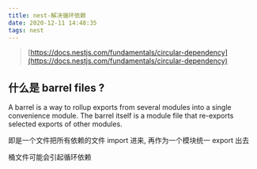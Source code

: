 ```yaml
---
title: nest-解决循环依赖
date: 2020-12-11 14:48:35
tags: nest
---
```


> [https://docs.nestjs.com/fundamentals/circular-dependency](https://docs.nestjs.com/fundamentals/circular-dependency)

## 什么是 barrel files ?
A barrel is a way to rollup exports from several modules into a single convenience module. The barrel itself is a module file that re-exports selected exports of other modules.

即是一个文件把所有依赖的文件 import 进来, 再作为一个模块统一 export 出去

桶文件可能会引起循环依赖
